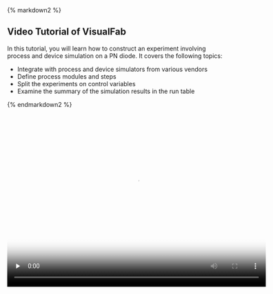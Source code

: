 <div class="box" >
{% markdown2 %}

Video Tutorial of VisualFab
------------------------------

In this tutorial, you will learn how to construct an experiment involving 
process and device simulation on a PN diode.
It covers the following topics:

 * Integrate with process and device simulators from various vendors
 * Define process modules and steps
 * Split the experiments on control variables
 * Examine the summary of the simulation results in the run table

{% endmarkdown2 %}

<video width="600" height="400" poster="poster.jpg" controls="controls" preload="none">
    <!-- MP4 for Safari, IE9, iPhone, iPad, Android, and Windows Phone 7 -->
    <source src="/static/media/vfab/tut_vfab.flv" />
    <object width="600" height="400" type="application/x-shockwave-flash" data="/static/js/mediaelement/flashmediaelement.swf">
        <param name="movie" value="/static/js/mediaelement/flashmediaelement.swf" />
        <param name="flashvars" value="controls=true&file=/static/media/vfab/tut_vfab.flv" />
    </object>
</video>

<!--
<OBJECT classid="clsid:D27CDB6E-AE6D-11cf-96B8-444553540000" codebase="http://download.macromedia.com/pub/shockwave/cabs/flash/swflash.cab#version=9,0,0,28;" WIDTH="960" HEIGHT="552">
  <PARAM NAME="movie" VALUE="/static/media/vfab/tut_vfab_toolbar.swf" /> 
  <PARAM NAME="quality" VALUE="high" />
  <PARAM NAME="bgcolor" VALUE="#FFFFFF">
  <param name="allowFullScreen" value="true" >
  <EMBED src="/static/meida/vfab/tut_vfab_toolbar.swf" allowfullscreen="true" quality="high" bgcolor="#FFFFFF"  WIDTH="960" HEIGHT="552" TYPE="application/x-shockwave-flash" PLUGINSPAGE="http://www.macromedia.com/shockwave/download/index.cgi?P1_Prod_Version=ShockwaveFlash"></EMBED>
</OBJECT>
-->

</div>

